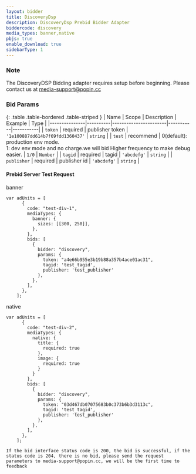 ```yaml
---
layout: bidder
title: DiscoveryDsp
description: DiscoveryDsp Prebid Bidder Adapter
biddercode: discovery
media_types: banner,native
pbjs: true
enable_download: true
sidebarType: 1
---
```

### Note

The DiscoveryDSP Bidding adapter requires setup before beginning. Please contact us at <media-support@popin.cc>

### Bid Params

{: .table .table-bordered .table-striped }
| Name          | Scope    | Description           | Example   | Type      |
|---------------|----------|-----------------------|-----------|-----------|
| `token`      | required | publisher token        | `'1e100887dd614b7f69fdd1360437'`    | `string` |
| `test` | recommend | 0(default): production env mode. <br> 1: dev env mode and no charge.we will bid Higher frequency to make debug easier.  | `1/0` | `Number` |
| `tagid`      | required | tagid        | `'abcdefg'`    | `string` |
| `publisher`      | required | publisher id         | `'abcdefg'`    | `string` |

#### Prebid Server Test Request

banner

```
var adUnits = [
      {
        code: "test-div-1",
        mediaTypes: {
          banner: {
            sizes: [[300, 250]],
          },
        },
        bids: [
          {
            bidder: "discovery",
            params: {
              token: "a4e66b955e3b19b88a357b4ace01ac31",
              tagid: 'test_tagid',
              publisher: 'test_publisher'
            },
          },
        ],
      },
    ];
```

native

```
var adUnits = [
      {
        code: "test-div-2",
        mediaTypes: {
          native: {
            title: {
              required: true
            },
            image: {
              required: true
            }
          }
        },
        bids: [
          {
            bidder: "discovery",
            params: {
              token: "03d467db07075683b0c373b6b3d3113c",
              tagid: 'test_tagid',
              publisher: 'test_publisher'
            },
          },
        ],
      },
    ];
```

`If the bid interface status code is 200, the bid is successful, if the status code is 204, there is no bid, please send the request parameters to media-support@popin.cc, we will be the first time to feedback`
